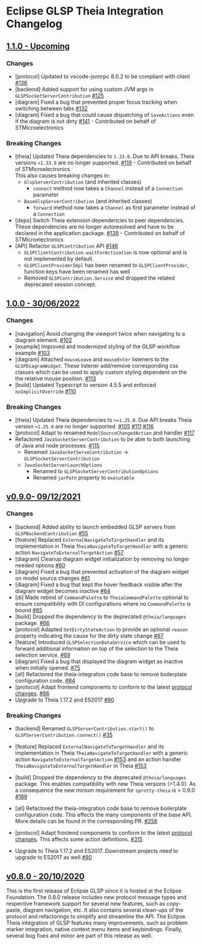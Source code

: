 # Eclipse GLSP Theia Integration Changelog

## [1.1.0 - Upcoming]()

### Changes

-   [protocol] Updated to vscode-jsonrpc 8.0.2 to be compliant with client [#136](https://github.com/eclipse-glsp/glsp-theia-integration/pull/136)
-   [backend] Added support for using custom JVM args in `GLSPSocketServerContribution` [#125](https://github.com/eclipse-glsp/glsp-theia-integration/pull/125)
-   [diagram] Fixed a bug that prevented proper focus tracking when switching between tabs [#132](https://github.com/eclipse-glsp/glsp-theia-integration/pull/132)
-   [diagram] Fixed a bug that could cause dispatching of `SaveActions` even if the diagram is not dirty [#141](https://github.com/eclipse-glsp/glsp-theia-integration/pull/141) - Contributed on behalf of STMicroelectronics

### Breaking Changes

-   [theia] Updated Theia dependencies to `1.33.0`. Due to API breaks, Theia versions `<1.33.0` are no longer supported. [#119](https://github.com/eclipse-glsp/glsp-theia-integration/pull/119) - Contributed on behalf of STMicroelectronics <br>
    This also causes breaking changes in:
    -   `GlspServerContribution` (and inherited classes)
        -   `connect` method now takes a `Channel` instead of a `Connection` parameter
    -   `BaseGlspServerContribution` (and inherited classes)
        -   `forward` method now takes a `Channel` as first parameter instead of a `Connection`
-   [deps] Switch Theia extension dependencies to peer dependencies. These dependencies are no longer autoresolved and have to be declared
    in the application package. [#138](https://github.com/eclipse-glsp/glsp-theia-integration/pull/138) - Contributed on behalf of STMicroelectronics <br>
-   [API] Refactor `GLSPContribution` API [#146](https://github.com/eclipse-glsp/glsp-theia-integration/pull/146)
    -   `GLSPClientContribution.waitForActivation` is now optional and is not implemented by default.
    -   `GLSPClientProviderImpl` has been renamed to `GLSPClientProvider`, function keys have been renamed has well
    -   Removed `GLSPContribution.Service` and dropped the related deprecated session concept.

## [1.0.0 - 30/06/2022](https://github.com/eclipse-glsp/glsp-theia-integration/releases/tag/v1.0.0)

### Changes

-   [navigation] Avoid changing the viewport twice when navigating to a diagram element. [#102](https://github.com/eclipse-glsp/glsp-theia-integration/pull/102)
-   [example] Improved and modernized styling of the GLSP workflow example [#103](https://github.com/eclipse-glsp/glsp-theia-integration/pull/103)
-   [diagram] Attached `mouseLeave` and `mouseEnter` listeners to the `GLSPDiagramWidget`. These listener add/remove corresponding css classes which can be used to apply custom styling dependent on the the relative mouse position. [#113](https://github.com/eclipse-glsp/glsp-theia-integration/pull/113/)
-   [build] Updated Typescript to version 4.5.5 and enforced `noImplicitOverride` [#110](https://github.com/eclipse-glsp/glsp-theia-integration/pull/110)

### Breaking Changes

-   [theia] Updated Theia dependencies to `>=1.25.0`. Due API breaks Theia version `<1.25.0` are no longer supported. [#105](https://github.com/eclipse-glsp/glsp-theia-integration/pull/105) [#111](https://github.com/eclipse-glsp/glsp-theia-integration/pull/111) [#116](https://github.com/eclipse-glsp/glsp-theia-integration/pull/116)
-   [protocol] Adapt to renamed `ModelSourceChangedAction` and handler [#117](https://github.com/eclipse-glsp/glsp-theia-integration/pull/117)
-   Refactored `JavaSocketServerContribution` to be able to both launching of Java and node processes. [#115](https://github.com/eclipse-glsp/glsp-theia-integration/pull/115)
    -   Renamed `JavaSocketServeContribution` -> `GLSPSocketServerContribution`
    -   `JavaSocketServerLaunchOptions`
        -   Renamed to `GLSPSocketServerContributionOptions`
        -   Renamed `jarPath` property to `executable`

## [v0.9.0- 09/12/2021](https://github.com/eclipse-glsp/glsp-theia-integration/releases/tag/v0.9.0)

### Changes

-   [backend] Added ability to launch embedded GLSP servers from `GLSPBackendContribution` [#55](https://github.com/eclipse-glsp/glsp-theia-integration/pull/55)
-   [feature] Replaced `ExternalNavigateToTargetHandler` and its implementation in Theia `TheiaNavigateToTargetHandler` with a generic action `NavigateToExternalTargetAction` [#57](https://github.com/eclipse-glsp/glsp-theia-integration/pull/57)
-   [diagram] Cleanup diagram widget initialization by removing no longer needed options [#60](https://github.com/eclipse-glsp/glsp-theia-integration/pull/60)
-   [diagram] Fixed a bug that prevented activation of the diagram widget on model source changes [#61](https://github.com/eclipse-glsp/glsp-theia-integration/pull/61)
-   [diagram] Fixed a bug that kept the hover feedback visible after the diagram widget becomes inactive [#64](https://github.com/eclipse-glsp/glsp-theia-integration/pull/64)
-   [di] Made rebind of `CommandPalette` to `TheiaCommandPalette` optional to ensure compatibility with DI configurations where no `CommandPalette` is bound [#65](https://github.com/eclipse-glsp/glsp-theia-integration/pull/65)
-   [build] Dropped the dependency to the deprecated `@theia/languages` package. [#66](https://github.com/eclipse-glsp/glsp-theia-integration/pull/66)
-   [protocol] Adapted `SetDirtyStateAction` to provide an optional `reason` property indicating the cause for the dirty state change [#67](https://github.com/eclipse-glsp/glsp-theia-integration/pull/67)
-   [feature] Introduced `GLSPSelectionDataService` which can be used to forward additional information on top of the selection to the Theia selection service. [#69](https://github.com/eclipse-glsp/glsp-theia-integration/pull/69)
-   [diagram] Fixed a bug that displayed the diagram widget as inactive when initially opened. [#75](https://github.com/eclipse-glsp/glsp-theia-integration/pull/75)
-   [all] Refactored the theia-integration code base to remove boilerplate configuration code. [#84](https://github.com/eclipse-glsp/glsp-theia-integration/pull/84)
-   [protocol] Adapt frontend components to conform to the latest [protocol changes](eclipse-glsp/glsp/issues/315). [#86](https://github.com/eclipse-glsp/glsp-theia-integration/pull/86)
-   Upgrade to Theia 1.17.2 and ES2017 [#90](https://github.com/eclipse-glsp/glsp-theia-integration/pull/90)

### Breaking Changes

-   [backend] Renamed `GLSPServerContribution.start()` to `GLSPServerContribution.connect()` [#35](https://github.com/eclipse-glsp/glsp-theia-integration/pull/55)
-   [feature] Replaced `ExternalNavigateToTargetHandler` and its implementation in Theia `TheiaNavigateToTargetHandler` with a generic action `NavigateToExternalTargetAction` [#153](https://github.com/eclipse-glsp/glsp-client/pull/95) and an action handler `TheiaNavigateToExternalTargetHandler` in Theia [#153](https://github.com/eclipse-glsp/glsp-theia-integration/pull/57)

-   [build] Dropped the dependency to the deprecated `@theia/languages` package. This enables compatibility with new Theia versions (>1.4.0). As a consequence the new minium requirement for `sprotty-theia` is > 0.9.0 [#189](https://github.com/eclipse-glsp/glsp-theia-integration/pull/66)
-   [all] Refactored the theia-integration code base to remove boilerplate configuration code. This effects the many components of the base API. More details can be found in the corresponding PR. [#258](https://github.com/eclipse-glsp/glsp-theia-integration/pull/84)
-   [protocol] Adapt frontend components to conform to the latest [protocol changes](eclipse-glsp/glsp/issues/315). This affects some action definitions. [#315](https://github.com/eclipse-glsp/glsp-theia-integration/pull/86)
-   Upgrade to Theia 1.17.2 and ES2017. Downstream projects need to upgrade to ES2017 as well [#90](https://github.com/eclipse-glsp/glsp-theia-integration/pull/90)

## [v0.8.0 - 20/10/2020](https://github.com/eclipse-glsp/glsp-theia-integration/releases/tag/0.8.0)

This is the first release of Eclipse GLSP since it is hosted at the Eclipse Foundation.
The 0.8.0 release includes new protocol message types and respective framework support for several new features, such as copy-paste, diagram navigation, etc. It also contains several clean-ups of the protocol and refactorings to simplify and streamline the API.
The Eclipse Theia integration of GLSP features many improvements, such as problem marker integration, native context menu items and keybindings. Finally, several bug fixes and minor are part of this release as well.
